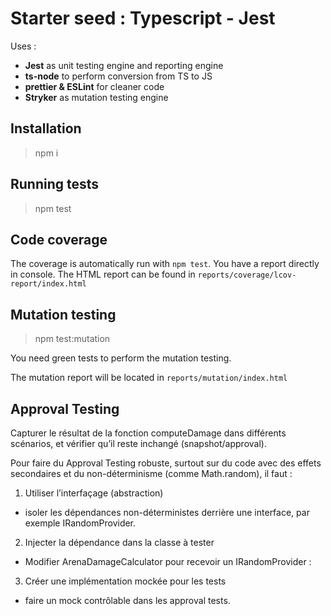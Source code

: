 # Starter seed : Typescript - Jest

Uses :
* __Jest__ as unit testing engine and reporting engine
* __ts-node__ to perform conversion from TS to JS
* __prettier & ESLint__ for cleaner code
* __Stryker__ as mutation testing engine

## Installation

> npm i


## Running tests

> npm test

## Code coverage

The coverage is automatically run with `npm test`. You have a report directly in console. The HTML report can be found in `reports/coverage/lcov-report/index.html`

## Mutation testing

> npm test:mutation

You need green tests to perform the mutation testing. 

The mutation report will be located in `reports/mutation/index.html`


## Approval Testing 

Capturer le résultat de la fonction computeDamage dans différents scénarios, et vérifier qu’il reste inchangé (snapshot/approval).

Pour faire du Approval Testing robuste, surtout sur du code avec des effets secondaires et du non-déterminisme (comme Math.random), il faut :

1. Utiliser l’interfaçage (abstraction)
- isoler les dépendances non-déterministes derrière une interface, par exemple IRandomProvider.
2. Injecter la dépendance dans la classe à tester
- Modifier ArenaDamageCalculator pour recevoir un IRandomProvider :
3. Créer une implémentation mockée pour les tests
- faire un mock contrôlable dans les approval tests.